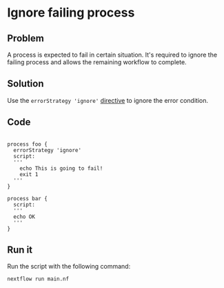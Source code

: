 # Ignore failing process 

## Problem 

A process is expected to fail in certain situation. It's required to ignore
the failing process and allows the remaining workflow to complete. 

## Solution

Use the `errorStrategy 'ignore'` [directive](https://www.nextflow.io/docs/latest/process.html#errorstrategy) to ignore the error condition. 


## Code 

```nextflow 

process foo {
  errorStrategy 'ignore'
  script:
  '''
    echo This is going to fail!
    exit 1
  '''
}  

process bar {
  script:
  '''
  echo OK
  '''
}
```

## Run it 

Run the script with the following command: 

    nextflow run main.nf 

